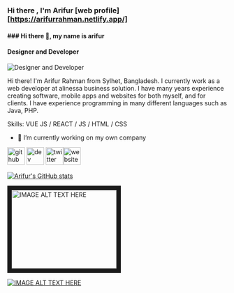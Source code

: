### Hi there , I'm Arifur [web profile][https://arifurrahman.netlify.app/]

#### ### Hi there 👋, my name is arifur
#### Designer and Developer
![Designer and Developer](https://arturssmirnovs.github.io/github-profile-readme-generator/images/banner.png)

Hi there! I'm Arifur Rahman from Sylhet, Bangladesh. I currently work as a web developer at alinessa business solution. I have many years experience creating software, mobile apps and websites for both myself, and for clients. I have experience programming in many different languages such as Java, PHP.

Skills: VUE JS / REACT / JS / HTML / CSS

- 🔭 I’m currently working on my own company 


[<img src='https://cdn.jsdelivr.net/npm/simple-icons@3.0.1/icons/github.svg' alt='github' height='40'>](https://github.com/arifurrec)  [<img src='https://cdn.jsdelivr.net/npm/simple-icons@3.0.1/icons/dev-dot-to.svg' alt='dev' height='40'>](https://dev.to/arifurrex)  [<img src='https://cdn.jsdelivr.net/npm/simple-icons@3.0.1/icons/twitter.svg' alt='twitter' height='40'>](https://twitter.com/r_if99)[<img src='https://cdn.jsdelivr.net/npm/simple-icons@3.0.1/icons/icloud.svg' alt='website' height='40'>](https://arifurrahman.netlify.app/)  







[![Arifur's GitHub stats](https://github-readme-stats.vercel.app/api?username=arifurrex)](https://github.com/arifurrex/github-readme-stats)


<a href="https://www.youtube.com/watch?v=0camvFaFCSk&t=206s" target="_blank"><img src="http://img.youtube.com/vi/YOUTUBE_VIDEO_ID_HERE/0.jpg" 
alt="IMAGE ALT TEXT HERE" width="240" height="180" border="10" /></a>

[![IMAGE ALT TEXT HERE](hhttps://youtu.be/0camvFaFCSk/0.jpg)](https://youtu.be/0camvFaFCSk)

